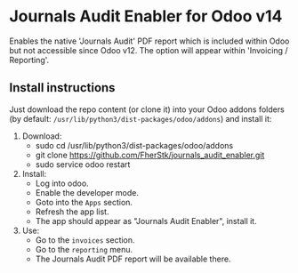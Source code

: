 # Journals Audit Enabler for Odoo v14
Enables the native 'Journals Audit' PDF report which is included within Odoo but not accessible since Odoo v12. The option will appear within 'Invoicing / Reporting'.

## Install instructions
Just download the repo content (or clone it) into your Odoo addons folders (by default: `/usr/lib/python3/dist-packages/odoo/addons`) and install it:
1. Download:
   - sudo cd /usr/lib/python3/dist-packages/odoo/addons
   - git clone https://github.com/FherStk/journals_audit_enabler.git
   - sudo service odoo restart
2. Install:
   - Log into odoo.
   - Enable the developer mode.
   - Goto into the `Apps` section.
   - Refresh the app list.
   - The app should appear as "Journals Audit Enabler", install it.
3. Use:
   - Go to the `invoices` section.
   - Go to the `reporting` menu.
   - The Journals Audit PDF report will be available there.
